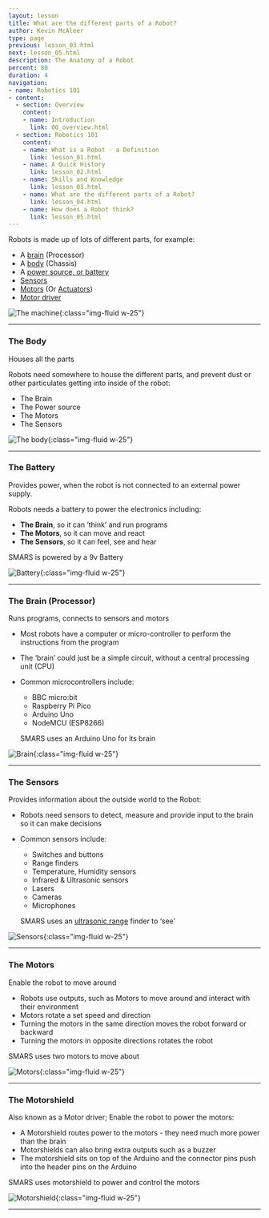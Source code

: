 ```yaml
---
layout: lesson
title: What are the different parts of a Robot?
author: Kevin McAleer
type: page
previous: lesson_03.html
next: lesson_05.html
description: The Anatomy of a Robot
percent: 80
duration: 4
navigation:
- name: Robotics 101
- content:
  - section: Overview
    content:
    - name: Introduction
      link: 00_overview.html
  - section: Robotics 101
    content:
    - name: What is a Robot - a Definition
      link: lesson_01.html
    - name: A Quick History
      link: lesson_02.html
    - name: Skills and Knowledge
      link: lesson_03.html
    - name: What are the different parts of a Robot?
      link: lesson_04.html
    - name: How does a Robot think?
      link: lesson_05.html
---
```



Robots is made up of lots of different parts, for example:

- A [brain](#the-brain-(processor)) (Processor)
- A [body](#the-body) (Chassis)
- A [power source, or battery](#the-battery)
- [Sensors](#the-sensors)
- [Motors](#the-motors) (Or [Actuators](/resources/glossary#actuator))
- [Motor driver](#the-motorshield)

![The machine](assets/parts_01.jpg){:class="img-fluid w-25"}

---

### The Body

Houses all the parts

Robots need somewhere to house the different parts, and prevent dust or other particulates getting into inside of the robot:

- The Brain
- The Power source
- The Motors
- The Sensors

![The body](assets/parts_02.jpg){:class="img-fluid w-25"}

---

### The Battery

Provides power, when the robot is not connected to an external power supply.

Robots needs a battery to power the electronics including:

- **The Brain**, so it can ‘think’ and run programs
- **The Motors**, so it can move and react
- **The Sensors**, so it can feel, see and hear

SMARS is powered by a 9v Battery

![Battery](assets/parts_03.jpg){:class="img-fluid w-25"}

---

### The Brain (Processor)

Runs programs, connects to sensors and motors

- Most robots have a computer or micro-controller to perform the instructions from the program
- The ‘brain’ could just be a simple circuit, without a central processing unit (CPU)
- Common microcontrollers include:
  - BBC micro:bit
  - Raspberry Pi Pico
  - Arduino Uno
  - NodeMCU (ESP8266)

  SMARS uses an Arduino Uno for its brain

![Brain](assets/parts_04.jpg){:class="img-fluid w-25"}

  ---

### The Sensors

Provides information about the outside world to the Robot:

- Robots need sensors to detect, measure and provide input to the brain so it can make decisions
- Common sensors include:
  - Switches and buttons
  - Range finders
  - Temperature, Humidity sensors
  - Infrared & Ultrasonic sensors
  - Lasers
  - Cameras
  - Microphones

  SMARS uses an [ultrasonic range](/resources/glossary#ultrasonic) finder to ‘see’

![Sensors](assets/parts_05.jpg){:class="img-fluid w-25"}

---

### The Motors

Enable the robot to move around

- Robots use outputs, such as Motors to move around and interact with their environment
- Motors rotate a set speed and direction
- Turning the motors in the same direction moves the robot forward or backward
- Turning the motors in opposite directions rotates the robot

SMARS uses two motors to move about

![Motors](assets/parts_06.jpg){:class="img-fluid w-25"}

---

### The Motorshield

Also known as a Motor driver; Enable the robot to power the motors:

- A Motorshield routes power to the motors - they need much more power than the brain
- Motorshields can also bring extra outputs such as a buzzer
- The motorshield sits on top of the Arduino and the connector pins push into the header pins on the Arduino

SMARS uses motorshield to power and control the motors

![Motorshield](assets/parts_07.jpg){:class="img-fluid w-25"}

---
